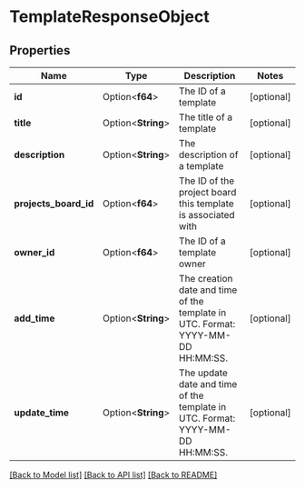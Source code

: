 # TemplateResponseObject

## Properties

Name | Type | Description | Notes
------------ | ------------- | ------------- | -------------
**id** | Option<**f64**> | The ID of a template | [optional]
**title** | Option<**String**> | The title of a template | [optional]
**description** | Option<**String**> | The description of a template | [optional]
**projects_board_id** | Option<**f64**> | The ID of the project board this template is associated with | [optional]
**owner_id** | Option<**f64**> | The ID of a template owner | [optional]
**add_time** | Option<**String**> | The creation date and time of the template in UTC. Format: YYYY-MM-DD HH:MM:SS. | [optional]
**update_time** | Option<**String**> | The update date and time of the template in UTC. Format: YYYY-MM-DD HH:MM:SS. | [optional]

[[Back to Model list]](../README.md#documentation-for-models) [[Back to API list]](../README.md#documentation-for-api-endpoints) [[Back to README]](../README.md)


